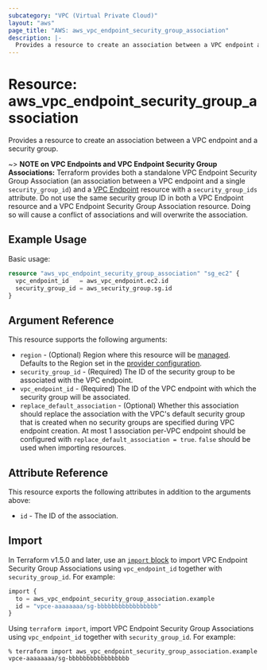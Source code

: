```yaml
---
subcategory: "VPC (Virtual Private Cloud)"
layout: "aws"
page_title: "AWS: aws_vpc_endpoint_security_group_association"
description: |-
  Provides a resource to create an association between a VPC endpoint and a security group.
---
```


# Resource: aws_vpc_endpoint_security_group_association

Provides a resource to create an association between a VPC endpoint and a security group.

~> **NOTE on VPC Endpoints and VPC Endpoint Security Group Associations:** Terraform provides
both a standalone VPC Endpoint Security Group Association (an association between a VPC endpoint
and a single `security_group_id`) and a [VPC Endpoint](vpc_endpoint.html) resource with a `security_group_ids`
attribute. Do not use the same security group ID in both a VPC Endpoint resource and a VPC Endpoint Security
Group Association resource. Doing so will cause a conflict of associations and will overwrite the association.

## Example Usage

Basic usage:

```terraform
resource "aws_vpc_endpoint_security_group_association" "sg_ec2" {
  vpc_endpoint_id   = aws_vpc_endpoint.ec2.id
  security_group_id = aws_security_group.sg.id
}
```

## Argument Reference

This resource supports the following arguments:

* `region` - (Optional) Region where this resource will be [managed](https://docs.aws.amazon.com/general/latest/gr/rande.html#regional-endpoints). Defaults to the Region set in the [provider configuration](https://registry.terraform.io/providers/hashicorp/aws/latest/docs#aws-configuration-reference).
* `security_group_id` - (Required) The ID of the security group to be associated with the VPC endpoint.
* `vpc_endpoint_id` - (Required) The ID of the VPC endpoint with which the security group will be associated.
* `replace_default_association` - (Optional) Whether this association should replace the association with the VPC's default security group that is created when no security groups are specified during VPC endpoint creation. At most 1 association per-VPC endpoint should be configured with `replace_default_association = true`. `false` should be used when importing resources.

## Attribute Reference

This resource exports the following attributes in addition to the arguments above:

* `id` - The ID of the association.

## Import

In Terraform v1.5.0 and later, use an [`import` block](https://developer.hashicorp.com/terraform/language/import) to import VPC Endpoint Security Group Associations using `vpc_endpoint_id` together with `security_group_id`. For example:

```terraform
import {
  to = aws_vpc_endpoint_security_group_association.example
  id = "vpce-aaaaaaaa/sg-bbbbbbbbbbbbbbbbb"
}
```

Using `terraform import`, import VPC Endpoint Security Group Associations using `vpc_endpoint_id` together with `security_group_id`. For example:

```console
% terraform import aws_vpc_endpoint_security_group_association.example vpce-aaaaaaaa/sg-bbbbbbbbbbbbbbbbb
```
